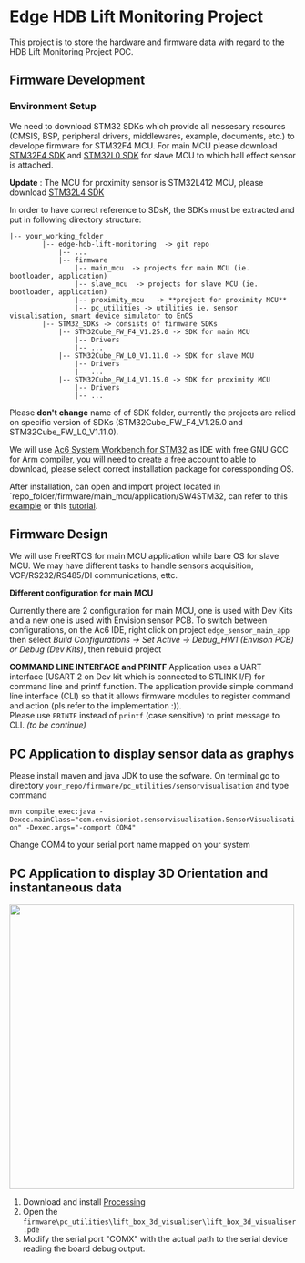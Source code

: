 # Edge HDB Lift Monitoring Project

This project is to store the hardware and firmware data with regard to the HDB Lift Monitoring Project POC.

## Firmware Development
### Environment Setup
We need to download STM32 SDKs which provide all nessesary resoures (CMSIS, BSP, peripheral drivers, middlewares, example, documents, etc.) to develope firmware for STM32F4 MCU. For main MCU please download [STM32F4 SDK](https://www.st.com/content/st_com/en/products/embedded-software/mcu-mpu-embedded-software/stm32-embedded-software/stm32cube-mcu-mpu-packages/stm32cubef4.html) and [STM32L0 SDK](https://www.st.com/content/st_com/en/products/embedded-software/mcu-mpu-embedded-software/stm32-embedded-software/stm32cube-mcu-mpu-packages/stm32cubel0.html) for slave MCU to which hall effect sensor is attached.

**Update** : The MCU for proximity sensor is STM32L412 MCU, please download [STM32L4 SDK](https://www.st.com/content/st_com/en/products/embedded-software/mcu-mpu-embedded-software/stm32-embedded-software/stm32cube-mcu-mpu-packages/stm32cubel4.html)

In order to have correct reference to SDsK, the SDKs must be extracted and put in following directory structure:

```
|-- your_working_folder
        |-- edge-hdb-lift-monitoring  -> git repo
            |-- ...
            |-- firmware
                |-- main_mcu  -> projects for main MCU (ie. bootloader, application)
                |-- slave_mcu  -> projects for slave MCU (ie. bootloader, application)
                |-- proximity_mcu   -> **project for proximity MCU**
                |-- pc_utilities -> utilities ie. sensor visualisation, smart device simulator to EnOS  
        |-- STM32_SDKs -> consists of firmware SDKs
            |-- STM32Cube_FW_F4_V1.25.0 -> SDK for main MCU
                |-- Drivers
                |-- ...
            |-- STM32Cube_FW_L0_V1.11.0 -> SDK for slave MCU
                |-- Drivers
                |-- ...
            |-- STM32Cube_FW_L4_V1.15.0 -> SDK for proximity MCU
                |-- Drivers
                |-- ...
```
Please **don't change** name of of SDK folder, currently the projects are relied on specific version of SDKs (STM32Cube_FW_F4_V1.25.0 and STM32Cube_FW_L0_V1.11.0).

We will use [Ac6 System Workbench for STM32](https://www.openstm32.org/Downloading%2Bthe%2BSystem%2BWorkbench%2Bfor%2BSTM32%2Binstaller) as IDE with free GNU GCC for Arm compiler, you will need to create a free account to able to download, please select correct installation package for coressponding OS.

After installation, can open and import project located in `repo_folder/firmware/main_mcu/application/SW4STM32, can refer to this [example](https://www.youtube.com/watch?v=oa95SuiNPcY) or this [tutorial](https://www.ecse.rpi.edu/courses/F18/ECSE-4790/Documents/STM32%20Workbench%20Install%20and%20Usage%20Guide.pdf).

## Firmware Design
We will use FreeRTOS for main MCU application while bare OS for slave MCU.
We may have different tasks to handle sensors acquisition, VCP/RS232/RS485/DI communications, ettc.

**Different configuration for main MCU**

Currently there are 2 configuration for main MCU, one is used with Dev Kits and a new one is used with Envision sensor PCB. To switch between configurations, on the Ac6 IDE, right click on project `edge_sensor_main_app` then select *Build Configurations -> Set Active -> Debug_HW1 (Envison PCB) or Debug (Dev Kits)*, then rebuild project

**COMMAND LINE INTERFACE and PRINTF**
Application uses a UART interface (USART 2 on Dev kit which is connected to STLINK I/F) for command line and printf function.
The application provide simple command line interface (CLI) so that it allows firmware modules to register command and action (pls refer to the implementation :)).  
Please use `PRINTF` instead of `printf` (case sensitive) to print message to CLI.
_(to be continue)_

## PC Application to display sensor data as graphys
Please install maven and java JDK to use the sofware.
On terminal go to directory `your_repo/firmware/pc_utilities/sensorvisualisation` and type command

`mvn compile exec:java -Dexec.mainClass="com.envisioniot.sensorvisualisation.SensorVisualisation" -Dexec.args="-comport COM4"`

Change COM4 to your serial port name mapped on your system

## PC Application to display 3D Orientation and instantaneous data

<img src="images/3d-visualiser-program.jpg" width="500">

1. Download and install [Processing](https://processing.org/download/)
2. Open the `firmware\pc_utilities\lift_box_3d_visualiser\lift_box_3d_visualiser.pde`
3. Modify the serial port "COMX" with the actual path to the serial device reading the board debug output.


